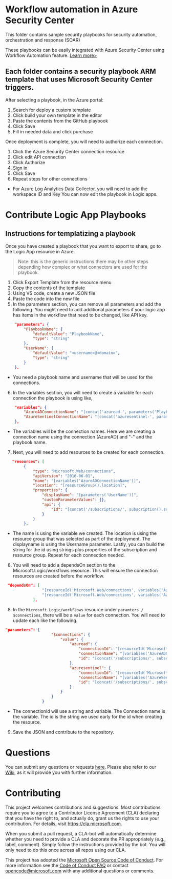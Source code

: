 # Workflow automation in Azure Security Center
This folder contains sample security playbooks for security automation, orchestration and response (SOAR)

These playbooks can be easily integrated with Azure Security Center using Workflow Automation feature. [Learn more>](https://docs.microsoft.com/en-us/azure/security-center/workflow-automation)

## Each folder contains a security playbook ARM template that uses Microsoft Security Center triggers.
After selecting a playbook, in the Azure portal:
1. Search for deploy a custom template
2. Click build your own template in the editor
3. Paste the contents from the GitHub playbook 
4. Click Save
5. Fill in needed data and click purchase

Once deployment is complete, you will need to authorize each connection.
1. Click the Azure Security Center connection resource
2. Click edit API connection
3. Click Authorize
4. Sign in
5. Click Save
6. Repeat steps for other connections
 * For Azure Log Analytics Data Collector,  you will need to add the workspace ID and Key
You can now edit the playbook in Logic apps.

# Contribute Logic App Playbooks
## Instructions for templatizing a playbook
Once you have created a playbook that you want to export to share, go to the Logic App resource in Azure.
> Note: this is the generic instructions there may be other steps depending how complex or what connectors are used for the playbook.
1. Click Export Template from the resource menu
2. Copy the contents of the template
3. Using VS code, create a new JSON file
4. Paste the code into the new file
5. In the parameters section, you can remove all parameters and add the following.  You might need to add additional parameters if your logic app has items in the workflow that need to be changed, like API key.
```json
    "parameters": {
        "PlaybookName": {
            "defaultValue": "PlaybookName",
            "type": "string"
        },
        "UserName": {
            "defaultValue": "<username>@<domain>",
            "type": "string"
        }
    },
```
* You need a playbook name and username that will be used for the connections.
6. In the variables section, you will need to create a variable for each connection the playbook is using like,
```json
    "variables": {
        "AzureADConnectionName": "[concat('azuread-', parameters('PlaybookName'))]",
        "AzureSentinelConnectionName": "[concat('azuresentinel-', parameters('PlaybookName'))]"
    },
```
* The variables will be the connection names.  Here we are creating a connection name using the connection (AzureAD) and "-" and the playbook name.
7. Next, you will need to add resources to be created for each connection.
```json
   "resources": [
        {
            "type": "Microsoft.Web/connections",
            "apiVersion": "2016-06-01",
            "name": "[variables('AzureADConnectionName')]",
            "location": "[resourceGroup().location]",
            "properties": {
                "displayName": "[parameters('UserName')]",
                "customParameterValues": {},
                "api": {
                    "id": "[concat('/subscriptions/', subscription().subscriptionId, '/providers/Microsoft.Web/locations/', resourceGroup().location, '/managedApis/azuread')]"
                }
            }
        },
```
* The name is using the variable we created.  The location is using the resource group that was selected as part of the deployment.  The displayname is using the Username parameter. Lastly, you can build the string for the id using strings plus properties of the subscription and resource group. Repeat for each connection needed.
8. You will need to add a dependsOn section to the Microsoft.Logic/workflows resource. This will ensure the connection resources are created before the workflow.
```json
 "dependsOn": [
                "[resourceId('Microsoft.Web/connections', variables('AzureADConnectionName'))]",
                "[resourceId('Microsoft.Web/connections', variables('AzureSentinelConnectionName'))]"
            ],

```
8. In the `Microsoft.Logic/workflows` resource under `paramters / $connections`, there will be a `value` for each connection.  You will need to update each like the following.
```json
"parameters": {
                    "$connections": {
                        "value": {
                            "azuread": {
                                "connectionId": "[resourceId('Microsoft.Web/connections', variables('AzureADConnectionName'))]",
                                "connectionName": "[variables('AzureADConnectionName')]",
                                "id": "[concat('/subscriptions/', subscription().subscriptionId, '/providers/Microsoft.Web/locations/', resourceGroup().location, '/managedApis/azuread')]"
                            },
                            "azuresentinel": {
                                "connectionId": "[resourceId('Microsoft.Web/connections', variables('AzureSentinelConnectionName'))]",
                                "connectionName": "[variables('AzureSentinelConnectionName')]",
                                "id": "[concat('/subscriptions/', subscription().subscriptionId, '/providers/Microsoft.Web/locations/', resourceGroup().location, '/managedApis/azuresentinel')]"
                            }
                        }
                    }
                }

```
* The connectionId will use a string and variable.  The Connection name is the variable.  The id is the string we used early for the id when creating the resource.
9.  Save the JSON and contribute to the repository.

# Questions
You can submit any questions or requests [here](https://github.com/Azure/Azure-Security-Center/issues). Please also refer to our [Wiki](https://github.com/Azure/Azure-Security-Center/wiki#resources), as it will provide you with further information.

# Contributing

This project welcomes contributions and suggestions.  Most contributions require you to agree to a
Contributor License Agreement (CLA) declaring that you have the right to, and actually do, grant us
the rights to use your contribution. For details, visit https://cla.microsoft.com.

When you submit a pull request, a CLA-bot will automatically determine whether you need to provide
a CLA and decorate the PR appropriately (e.g., label, comment). Simply follow the instructions
provided by the bot. You will only need to do this once across all repos using our CLA.

This project has adopted the [Microsoft Open Source Code of Conduct](https://opensource.microsoft.com/codeofconduct/).
For more information see the [Code of Conduct FAQ](https://opensource.microsoft.com/codeofconduct/faq/) or
contact [opencode@microsoft.com](mailto:opencode@microsoft.com) with any additional questions or comments.
